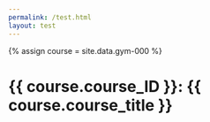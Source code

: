 ```yaml
---
permalink: /test.html
layout: test
---
```

{% assign course = site.data.gym-000 %}

# {{ course.course_ID }}: {{ course.course_title }}
